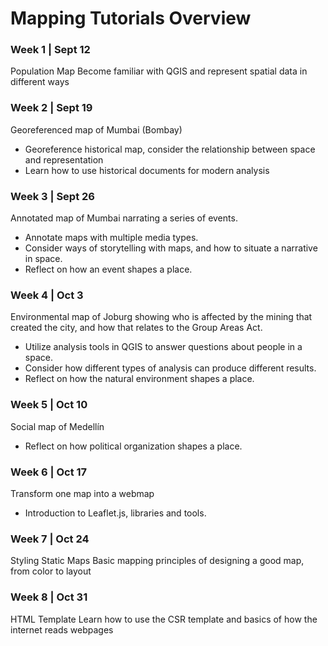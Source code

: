 # Mapping Tutorials Overview

### Week 1 | Sept 12
Population Map
Become familiar with QGIS and represent spatial data in different ways


### Week 2 | Sept 19
Georeferenced map of Mumbai (Bombay)
* Georeference historical map, consider the relationship between space and representation
* Learn how to use historical documents for modern analysis


### Week 3 | Sept 26
Annotated map of Mumbai narrating a series of events. 
* Annotate maps with multiple media types. 
* Consider ways of storytelling with maps, and how to situate a narrative in space.
* Reflect on how an event shapes a place.


### Week 4 | Oct 3
Environmental map of Joburg showing who is affected by the mining that created the city, and how that relates to the Group Areas Act.
* Utilize analysis tools in QGIS to answer questions about people in a space. 
* Consider how different types of analysis can produce different results.
* Reflect on how the natural environment shapes a place.


### Week 5 | Oct 10
Social map of Medellín 
* Reflect on how political organization shapes a place.


### Week 6 | Oct 17
Transform one map into a webmap
* Introduction to Leaflet.js, libraries and tools. 


### Week 7 | Oct 24
Styling Static Maps
Basic mapping principles of designing a good map, from color to layout


### Week 8 | Oct 31
HTML Template
Learn how to use the CSR template and basics of how the internet reads webpages

